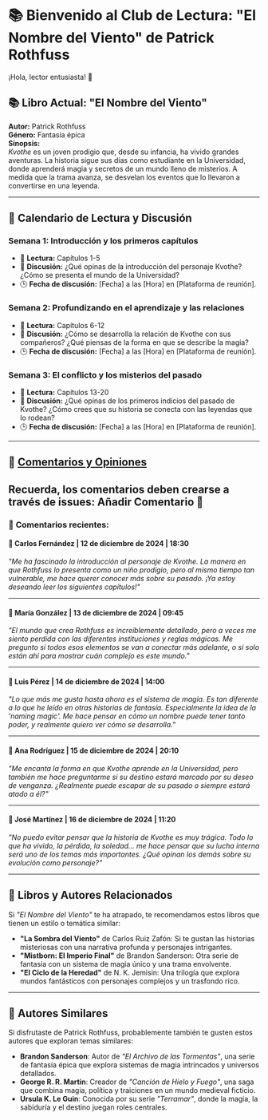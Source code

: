 # 📚 Bienvenido al Club de Lectura: **"El Nombre del Viento"** de Patrick Rothfuss

¡Hola, lector entusiasta! 👋  

## 📚 **Libro Actual: "El Nombre del Viento"**  
**Autor:** Patrick Rothfuss  
**Género:** Fantasía épica  
**Sinopsis:**  
*Kvothe* es un joven prodigio que, desde su infancia, ha vivido grandes aventuras. La historia sigue sus días como estudiante en la Universidad, donde aprenderá magia y secretos de un mundo lleno de misterios. A medida que la trama avanza, se desvelan los eventos que lo llevaron a convertirse en una leyenda.  

---

## 📅 **Calendario de Lectura y Discusión**

### **Semana 1: Introducción y los primeros capítulos**  
- 📖 **Lectura:** Capítulos 1-5  
- 💬 **Discusión:** ¿Qué opinas de la introducción del personaje Kvothe? ¿Cómo se presenta el mundo de la Universidad?  
- 🕒 **Fecha de discusión:** [Fecha] a las [Hora] en [Plataforma de reunión].  

### **Semana 2: Profundizando en el aprendizaje y las relaciones**  
- 📖 **Lectura:** Capítulos 6-12  
- 💬 **Discusión:** ¿Cómo se desarrolla la relación de Kvothe con sus compañeros? ¿Qué piensas de la forma en que se describe la magia?  
- 🕒 **Fecha de discusión:** [Fecha] a las [Hora] en [Plataforma de reunión].  

### **Semana 3: El conflicto y los misterios del pasado**  
- 📖 **Lectura:** Capítulos 13-20  
- 💬 **Discusión:** ¿Qué opinas de los primeros indicios del pasado de Kvothe? ¿Cómo crees que su historia se conecta con las leyendas que lo rodean?  
- 🕒 **Fecha de discusión:** [Fecha] a las [Hora] en [Plataforma de reunión].  

---

## 💬 **[Comentarios y Opiniones](https://github.com/savamidev/BookTrack/issues)**
## Recuerda, los comentarios deben crearse a través de issues: Añadir Comentario 💬
### 📝 **Comentarios recientes:**

#### 👤 **Carlos Fernández** | 12 de diciembre de 2024 | 18:30
*"Me ha fascinado la introducción al personaje de Kvothe. La manera en que Rothfuss lo presenta como un niño prodigio, pero al mismo tiempo tan vulnerable, me hace querer conocer más sobre su pasado. ¡Ya estoy deseando leer los siguientes capítulos!"*  

---

#### 👤 **María González** | 13 de diciembre de 2024 | 09:45
*"El mundo que crea Rothfuss es increíblemente detallado, pero a veces me siento perdida con las diferentes instituciones y reglas mágicas. Me pregunto si todos esos elementos se van a conectar más adelante, o si solo están ahí para mostrar cuán complejo es este mundo."*  

---

#### 👤 **Luis Pérez** | 14 de diciembre de 2024 | 14:00
*"Lo que más me gusta hasta ahora es el sistema de magia. Es tan diferente a lo que he leído en otras historias de fantasía. Especialmente la idea de la 'naming magic'. Me hace pensar en cómo un nombre puede tener tanto poder, y realmente quiero ver cómo se desarrolla."*  

---

#### 👤 **Ana Rodríguez** | 15 de diciembre de 2024 | 20:10
*"Me encanta la forma en que Kvothe aprende en la Universidad, pero también me hace preguntarme si su destino estará marcado por su deseo de venganza. ¿Realmente puede escapar de su pasado o siempre estará atado a él?"*  

---

#### 👤 **José Martínez** | 16 de diciembre de 2024 | 11:20
*"No puedo evitar pensar que la historia de Kvothe es muy trágica. Todo lo que ha vivido, la pérdida, la soledad... me hace pensar que su lucha interna será uno de los temas más importantes. ¿Qué opinan los demás sobre su evolución como personaje?"*  

---

## 🔄 **Libros y Autores Relacionados**

Si *"El Nombre del Viento"* te ha atrapado, te recomendamos estos libros que tienen un estilo o temática similar:

- **"La Sombra del Viento"** de Carlos Ruiz Zafón: Si te gustan las historias misteriosas con una narrativa profunda y personajes intrigantes.
- **"Mistborn: El Imperio Final"** de Brandon Sanderson: Otra serie de fantasía con un sistema de magia único y una trama envolvente.
- **"El Ciclo de la Heredad"** de N. K. Jemisin: Una trilogía que explora mundos fantásticos con personajes complejos y un trasfondo rico.

---

## 🧠 **Autores Similares**

Si disfrutaste de Patrick Rothfuss, probablemente también te gusten estos autores que exploran temas similares:

- **Brandon Sanderson**: Autor de *"El Archivo de las Tormentas"*, una serie de fantasía épica que explora sistemas de magia intrincados y universos detallados.
- **George R. R. Martin**: Creador de *"Canción de Hielo y Fuego"*, una saga que combina magia, política y traiciones en un mundo medieval ficticio.
- **Ursula K. Le Guin**: Conocida por su serie *"Terramar"*, donde la magia, la sabiduría y el destino juegan roles centrales.

